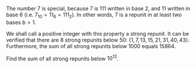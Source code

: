 The number $7$ is special, because $7$ is $111$ written in base $2$, and $11$ written in base $6$ (i.e. $7_{10} = 11_6 = 111_2$). In other words, $7$ is a repunit in at least two bases $b \gt 1$. 


We shall call a positive integer with this property a strong repunit. It can be verified that there are $8$ strong repunits below $50$: $\{1,7,13,15,21,31,40,43\}$.
Furthermore, the sum of all strong repunits below $1000$ equals $15864$.

Find the sum of all strong repunits below $10^{12}$.